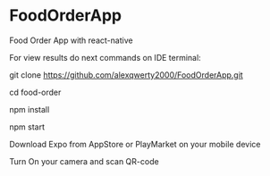 # FoodOrderApp
Food Order App with react-native

For view results do next commands on IDE terminal:

git clone https://github.com/alexqwerty2000/FoodOrderApp.git

cd food-order

npm install

npm start

Download Expo from AppStore or PlayMarket on your mobile device

Turn On your camera and scan QR-code
